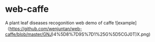 # web-caffe
A plant leaf diseases recogonition web demo of caffe
![example]（https://github.com/wenjuntan/web-caffe/blob/master/GNJ)4%5D8%7D9S%7D1%25G%5D5CGJ0T)X.png)
